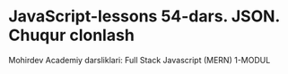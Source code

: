 # JavaScript-lessons 54-dars. JSON. Chuqur clonlash
Mohirdev Academiy darsliklari: Full Stack Javascript (MERN) 1-MODUL

